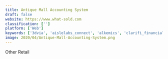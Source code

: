 ```yaml
---
title: Antique Mall Accounting System
draft: false 
website: https://www.what-sold.com
classification: ['']
platform: ['Web']
keywords: ['3dvia', 'aislelabs_connect', 'alkemics', 'clarifi_financials_and_cash', 'clarifi_inventory', 'clear_demand_pricing_optimization', 'consumerlink', 'cosmetri', 'jda_allocation', 'jda_retail_lifecycle_pricing', 'marketplacedirect', 'oxebox', 'pc_repair_tracker', 'repair_pilot', 'sellpoints', 'servicedock', 'storelink', 'sunlync_select', 'supplyai_condor', 'trailblazer']
image: 2020/04/Antique-Mall-Accounting-System.png
---
```

Other Retail